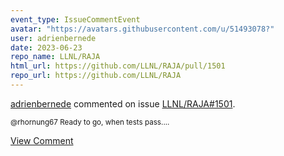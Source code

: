 ```yaml
---
event_type: IssueCommentEvent
avatar: "https://avatars.githubusercontent.com/u/51493078?"
user: adrienbernede
date: 2023-06-23
repo_name: LLNL/RAJA
html_url: https://github.com/LLNL/RAJA/pull/1501
repo_url: https://github.com/LLNL/RAJA
---
```


<a href='https://github.com/adrienbernede' target='_blank'>adrienbernede</a> commented on issue <a href='https://github.com/LLNL/RAJA/pull/1501' target='_blank'>LLNL/RAJA#1501</a>.

<small>@rhornung67 Ready to go, when tests pass....</small>

<a href='https://github.com/LLNL/RAJA/pull/1501' target='_blank'>View Comment</a>